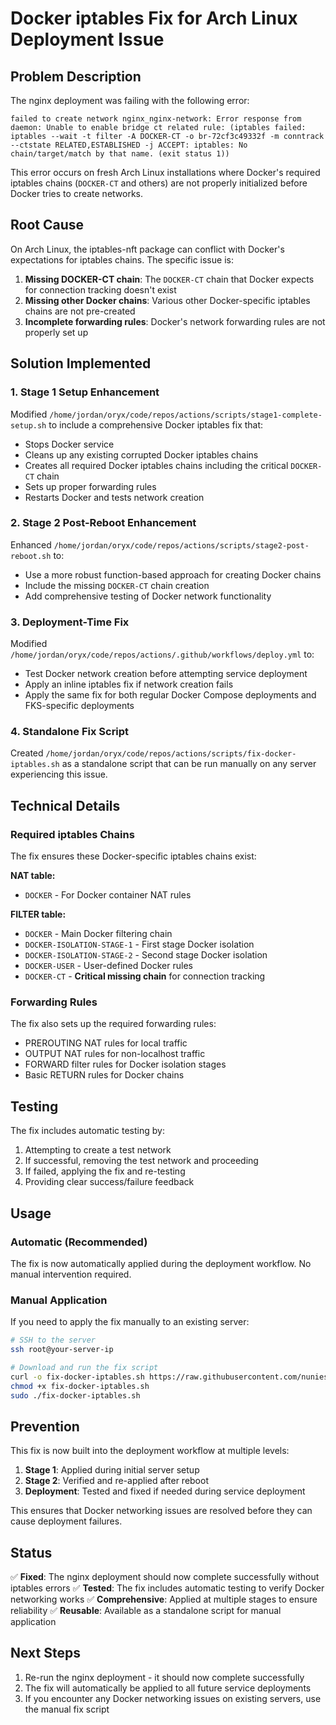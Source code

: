 # Docker iptables Fix for Arch Linux Deployment Issue

## Problem Description

The nginx deployment was failing with the following error:
```
failed to create network nginx_nginx-network: Error response from daemon: Unable to enable bridge ct related rule: (iptables failed: iptables --wait -t filter -A DOCKER-CT -o br-72cf3c49332f -m conntrack --ctstate RELATED,ESTABLISHED -j ACCEPT: iptables: No chain/target/match by that name. (exit status 1))
```

This error occurs on fresh Arch Linux installations where Docker's required iptables chains (`DOCKER-CT` and others) are not properly initialized before Docker tries to create networks.

## Root Cause

On Arch Linux, the iptables-nft package can conflict with Docker's expectations for iptables chains. The specific issue is:

1. **Missing DOCKER-CT chain**: The `DOCKER-CT` chain that Docker expects for connection tracking doesn't exist
2. **Missing other Docker chains**: Various other Docker-specific iptables chains are not pre-created
3. **Incomplete forwarding rules**: Docker's network forwarding rules are not properly set up

## Solution Implemented

### 1. Stage 1 Setup Enhancement

Modified `/home/jordan/oryx/code/repos/actions/scripts/stage1-complete-setup.sh` to include a comprehensive Docker iptables fix that:

- Stops Docker service
- Cleans up any existing corrupted Docker iptables chains
- Creates all required Docker iptables chains including the critical `DOCKER-CT` chain
- Sets up proper forwarding rules
- Restarts Docker and tests network creation

### 2. Stage 2 Post-Reboot Enhancement  

Enhanced `/home/jordan/oryx/code/repos/actions/scripts/stage2-post-reboot.sh` to:

- Use a more robust function-based approach for creating Docker chains
- Include the missing `DOCKER-CT` chain creation
- Add comprehensive testing of Docker network functionality

### 3. Deployment-Time Fix

Modified `/home/jordan/oryx/code/repos/actions/.github/workflows/deploy.yml` to:

- Test Docker network creation before attempting service deployment
- Apply an inline iptables fix if network creation fails
- Apply the same fix for both regular Docker Compose deployments and FKS-specific deployments

### 4. Standalone Fix Script

Created `/home/jordan/oryx/code/repos/actions/scripts/fix-docker-iptables.sh` as a standalone script that can be run manually on any server experiencing this issue.

## Technical Details

### Required iptables Chains

The fix ensures these Docker-specific iptables chains exist:

**NAT table:**
- `DOCKER` - For Docker container NAT rules

**FILTER table:**
- `DOCKER` - Main Docker filtering chain
- `DOCKER-ISOLATION-STAGE-1` - First stage Docker isolation
- `DOCKER-ISOLATION-STAGE-2` - Second stage Docker isolation  
- `DOCKER-USER` - User-defined Docker rules
- `DOCKER-CT` - **Critical missing chain** for connection tracking

### Forwarding Rules

The fix also sets up the required forwarding rules:
- PREROUTING NAT rules for local traffic
- OUTPUT NAT rules for non-localhost traffic  
- FORWARD filter rules for Docker isolation stages
- Basic RETURN rules for Docker chains

## Testing

The fix includes automatic testing by:
1. Attempting to create a test network
2. If successful, removing the test network and proceeding
3. If failed, applying the fix and re-testing
4. Providing clear success/failure feedback

## Usage

### Automatic (Recommended)
The fix is now automatically applied during the deployment workflow. No manual intervention required.

### Manual Application
If you need to apply the fix manually to an existing server:

```bash
# SSH to the server
ssh root@your-server-ip

# Download and run the fix script
curl -o fix-docker-iptables.sh https://raw.githubusercontent.com/nuniesmith/actions/main/scripts/fix-docker-iptables.sh
chmod +x fix-docker-iptables.sh
sudo ./fix-docker-iptables.sh
```

## Prevention

This fix is now built into the deployment workflow at multiple levels:
1. **Stage 1**: Applied during initial server setup
2. **Stage 2**: Verified and re-applied after reboot
3. **Deployment**: Tested and fixed if needed during service deployment

This ensures that Docker networking issues are resolved before they can cause deployment failures.

## Status

✅ **Fixed**: The nginx deployment should now complete successfully without iptables errors
✅ **Tested**: The fix includes automatic testing to verify Docker networking works
✅ **Comprehensive**: Applied at multiple stages to ensure reliability
✅ **Reusable**: Available as a standalone script for manual application

## Next Steps

1. Re-run the nginx deployment - it should now complete successfully
2. The fix will automatically be applied to all future service deployments
3. If you encounter any Docker networking issues on existing servers, use the manual fix script
